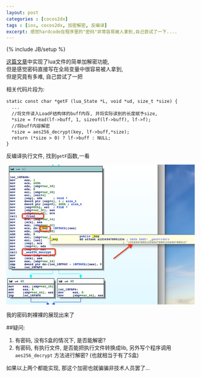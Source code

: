 ```yaml
---
layout: post
categories : [cocos2dx]
tags : [ios, cocos2dx, 加密解密, 反编译]
excerpt: 感觉hardcode在程序里的"密码"非常容易被人拿到,自己尝试了一下....
---
```

{% include JB/setup %}

[这篇文章](/ios/cocos2d-x载入lua的过程)中实现了lua文件的简单加解密功能,  
但是感觉密码直接写在全局变量中很容易被人拿到,  
但是究竟有多难, 自己尝试了一把

相关代码片段为:

    static const char *getF (lua_State *L, void *ud, size_t *size) {
      ...
      //将文件读入LoadF结构体的buff内存, 并将实际读到的长度赋予size, 
      *size = fread(lf->buff, 1, sizeof(lf->buff), lf->f);
      //将buff内容解密
      *size = aes256_decrypt(key, lf->buff,*size);
      return (*size > 0) ? lf->buff : NULL;
    }

反编译执行文件, 找到`getF`函数,一看

![反编译](/assets/images/posts/2013-01-13-1.png)

我的密码刺裸裸的展现出来了

##疑问:

1. 有密码, 没有S盒的情况下, 是否能解密?
2. 有密码, 有执行文件, 是否能把执行文件转换成lib, 另外写个程序调用`aes256_decrypt` 方法进行解密? (也就相当于有了S盒)

如果以上两个都能实现, 那这个加密也就骗骗非技术人员罢了...
